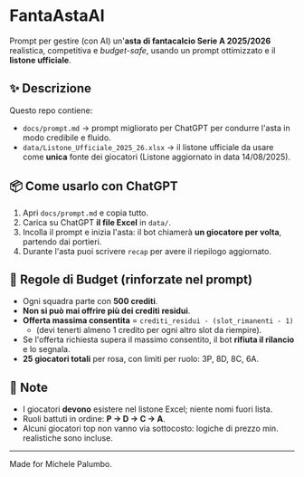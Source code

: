 # FantaAstaAI

Prompt per gestire (con AI) un'**asta di fantacalcio Serie A 2025/2026** realistica, competitiva e *budget-safe*, usando un prompt ottimizzato e il **listone ufficiale**.

## ✨ Descrizione
Questo repo contiene:
- `docs/prompt.md` → prompt migliorato per ChatGPT per condurre l'asta in modo credibile e fluido.
- `data/Listone_Ufficiale_2025_26.xlsx` → il listone ufficiale da usare come **unica** fonte dei giocatori (Listone aggiornato in data 14/08/2025).

## 📦 Come usarlo con ChatGPT
1. Apri `docs/prompt.md` e copia tutto.
2. Carica su ChatGPT **il file Excel** in `data/`.
3. Incolla il prompt e inizia l'asta: il bot chiamerà **un giocatore per volta**, partendo dai portieri.
4. Durante l'asta puoi scrivere `recap` per avere il riepilogo aggiornato.

## 💸 Regole di Budget (rinforzate nel prompt)
- Ogni squadra parte con **500 crediti**.
- **Non si può mai offrire più dei crediti residui**.
- **Offerta massima consentita** = `crediti_residui - (slot_rimanenti - 1)`
  - (devi tenerti almeno 1 credito per ogni altro slot da riempire).
- Se l'offerta richiesta supera il massimo consentito, il bot **rifiuta il rilancio** e lo segnala.
- **25 giocatori totali** per rosa, con limiti per ruolo: 3P, 8D, 8C, 6A.

## 📑 Note
- I giocatori **devono** esistere nel listone Excel; niente nomi fuori lista.
- Ruoli battuti in ordine: **P → D → C → A**.
- Alcuni giocatori top non vanno via sottocosto: logiche di prezzo min. realistiche sono incluse.

---

Made for Michele Palumbo.
